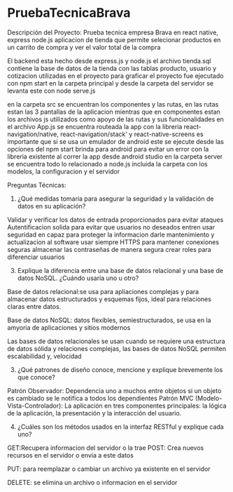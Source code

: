 # PruebaTecnicaBrava
Descripción del Proyecto: 
Prueba tecnica empresa Brava en react native, express node.js
aplicacion de tienda que permite selecionar productos en un carrito de compra y ver el valor total de la compra

El backend esta hecho desde express.js y node.js
el archivo tienda.sql contiene la base de datos de la tienda con las tablas producto, usuario y cotizacion utilizadas en el proyecto para graficar 
el proyecto fue ejecutado con npm start en la carpeta principal y desde la carpeta del servidor se levanta este con node serve.js

en la carpeta src se encuentran los componentes y las rutas,
en las rutas estan las 3 pantallas de la aplicacion mientras que en componentes estan los archivos js utilizados como apoyo de las rutas y sus funcionalidades
en el archivo App.js se encuentra routeada la app con la libreria react-navigation/native, react-navigation/stack' y react-native-screens
es importante que si se usa un emulador de android este se ejecute desde las opciones del npm start brinda para android para evitar un error con la libreria existente al correr la app desde android studio
en la carpeta server se encuentra todo lo relacionado a node.js incluida la carpeta con los modelos, la configuracion y el servidor 



Preguntas Técnicas:

1. ¿Qué medidas tomaría para asegurar la seguridad y la validación de datos en su aplicación?

Validar y verificar los datos de entrada proporcionados para evitar ataques
Autentificacion solida para evitar que usuarios no deseados entren
usar seguridad en capaz para proteger la informacion
darle mantenimiento y actualizacion al software
usar siempre HTTPS para mantener conexiones seguras
almacenar las contraseñas de manera segura
crear roles para diferenciar usuarios

3. Explique la diferencia entre una base de datos relacional y una base de datos NoSQL. ¿Cuándo usaría uno u otro?

Base de datos relacional:se usa para apliaciones complejas y para almacenar datos estructurados y esquemas fijos, ideal para relaciones claras entre datos. 

Base de datos NoSQL: datos flexibles, semiestructurados, se usa en la amyoria de aplicaciones y sitios modernos

Las bases de datos relacionales se usan cuando se requiere una estructura de datos sólida y relaciones complejas,
las bases de datos NoSQL permiten escalabilidad y, velocidad 

3. ¿Qué patrones de diseño conoce, mencione y explique brevemente los que conoce?


Patrón Observador: Dependencia uno a muchos entre objetos si un objeto es cambiado se le notifica a todos los dependientes
Patrón MVC (Modelo-Vista-Controlador): La aplicación en tres componentes principales: la lógica de la aplicación, la presentación y la interacción del usuario.

4. ¿Cuáles son los métodos usados en la interfaz RESTful y explique cada uno?

GET:Recupera informacion del servidor o la trae
POST: Crea nuevos recursos en el servidor o envia a este datos

PUT: para reemplazar o cambiar un archivo ya existente en el servidor

DELETE: se elimina un archivo o informacion en el servidor
